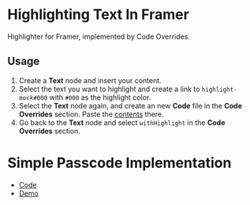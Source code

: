 # Highlighting Text In Framer

Highlighter for Framer, implemented by Code Overrides.

## Usage
1. Create a **Text** node and insert your content.
2. Select the text you want to highlight and create a link to `highlight-mock#000` with `#000` as the highlight color.
3. Select the **Text** node again, and create an new **Code** file in the **Code Overrides** section. Paste the [contents](./with-highlight.tsx) there.
4. Go back to the **Text** node and select `withHighlight` in the **Code Overrides** section.

# Simple Passcode Implementation
- [Code](./with-passcode.tsx)
- [Demo](https://feedback-harm-302980.framer.app/)

